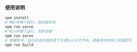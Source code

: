 ### 使用说明

``` bash
npm install
# MAC环境下运行，热加载开发
npm run serve
# Win环境下运行，无热加载
npm run serve
# 构建命令，运行后会在根目录下生成build文件夹。直接发布到线上机器即可
npm run build
```
